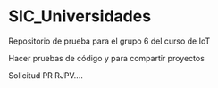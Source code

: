 # SIC_Universidades

Repositorio de prueba para el grupo 6 del curso de IoT

Hacer pruebas de código y para compartir proyectos

Solicitud PR RJPV....
